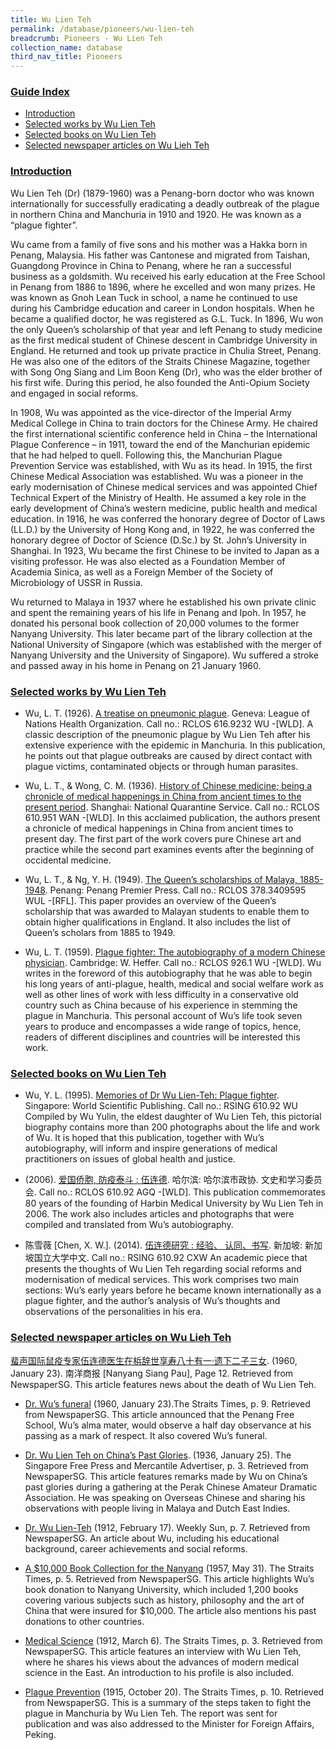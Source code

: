 ```yaml
---
title: Wu Lien Teh
permalink: /database/pioneers/wu-lien-teh
breadcrumb: Pioneers - Wu Lien Teh
collection_name: database
third_nav_title: Pioneers
---
```


### <u>Guide Index</u>

* [Introduction](#introduction)
* [Selected works by Wu Lien Teh](#selected-works-by-wu-lien-teh)
* [Selected books on Wu Lien Teh](#selected-books-on-wu-lien-teh)
* [Selected newspaper articles on Wu Lieh Teh](#selected-newspaper-articles-on-wu-lien-teh)

### <u>Introduction</u>

Wu Lien Teh (Dr) (1879-1960) was a Penang-born doctor who was known internationally for successfully eradicating a deadly outbreak of the plague in northern China and Manchuria in 1910 and 1920. He was known as a “plague fighter”.

Wu came from a family of five sons and his mother was a Hakka born in Penang, Malaysia. His father was Cantonese and migrated from Taishan, Guangdong Province in China to Penang, where he ran a successful business as a goldsmith. Wu received his early education at the Free School in Penang from 1886 to 1896, where he excelled and won many prizes.  He was known as Gnoh Lean Tuck in school, a name he continued to use during his Cambridge education and career in London hospitals. When he became a qualified doctor, he was registered as G.L. Tuck. In 1896, Wu won the only Queen’s scholarship of that year and left Penang to study medicine as the first medical student of Chinese descent in Cambridge University in England. He returned and took up private practice in Chulia Street, Penang. He was also one of the editors of the Straits Chinese Magazine, together with Song Ong Siang and Lim Boon Keng (Dr), who was the elder brother of his first wife. During this period, he also founded the Anti-Opium Society and engaged in social reforms.

In 1908, Wu was appointed as the vice-director of the Imperial Army Medical College in China to train doctors for the Chinese Army. He chaired the first international scientific conference held in China – the International Plague Conference – in 1911, toward the end of the Manchurian epidemic that he had helped to quell. Following this, the Manchurian Plague Prevention Service was established, with Wu as its head. In 1915, the first Chinese Medical Association was established. Wu was a pioneer in the early modernisation of Chinese medical services and was appointed Chief Technical Expert of the Ministry of Health. He assumed a key role in the early development of China’s western medicine, public health and medical education. In 1916, he was conferred the honorary degree of Doctor of Laws (LL.D.) by the University of Hong Kong and, in 1922, he was conferred the honorary degree of Doctor of Science (D.Sc.) by St. John’s University in Shanghai. In 1923, Wu became the first Chinese to be invited to Japan as a visiting professor. He was also elected as a Foundation Member of Academia Sinica, as well as a Foreign Member of the Society of Microbiology of USSR in Russia.

Wu returned to Malaya in 1937 where he established his own private clinic and spent the remaining years of his life in Penang and Ipoh. In 1957, he donated his personal book collection of 20,000 volumes to the former Nanyang University. This later became part of the library collection at the National University of Singapore (which was established with the merger of Nanyang University and the University of Singapore). Wu suffered a stroke and passed away in his home in Penang on 21 January 1960.


### <u>Selected works by Wu Lien Teh</u>

* Wu, L. T. (1926). [A treatise on pneumonic plague](http://eservice.nlb.gov.sg/item_holding_s.aspx?bid=13769079). Geneva: League of Nations Health Organization.
Call no.: RCLOS 616.9232 WU -\[WLD\].
A classic description of the pneumonic plague by Wu Lien Teh after his extensive experience with the epidemic in Manchuria. In this publication, he points out that plague outbreaks are caused by direct contact with plague victims, contaminated objects or through human parasites.
 

* Wu, L. T., & Wong, C. M. (1936). [History of Chinese medicine; being a chronicle of medical happenings in China from ancient times to the present period](http://eservice.nlb.gov.sg/item_holding_s.aspx?bid=3420968). Shanghai: National Quarantine Service.
Call no.: RCLOS 610.951 WAN -\[WLD\].
In this acclaimed publication, the authors present a chronicle of medical happenings in China from ancient times to present day. The first part of the work covers pure Chinese art and practice while the second part examines events after the beginning of occidental medicine.
 

* Wu, L. T., & Ng, Y. H. (1949). [The Queen’s scholarships of Malaya, 1885-1948](http://eservice.nlb.gov.sg/item_holding_s.aspx?bid=5016975). Penang: Penang Premier Press.
Call no.: RCLOS 378.3409595 WUL -\[RFL\].
This paper provides an overview of the Queen’s scholarship that was awarded to Malayan students to enable them to obtain higher qualifications in England. It also includes the list of Queen’s scholars from 1885 to 1949.
 

* Wu, L. T. (1959). [Plague fighter: The autobiography of a modern Chinese physician](http://eservice.nlb.gov.sg/item_holding_s.aspx?bid=3403761). Cambridge: W. Heffer.
Call no.: RCLOS 926.1 WU -\[WLD\].
Wu writes in the foreword of this autobiography that he was able to begin his long years of anti-plague, health, medical and social welfare work as well as other lines of work with less difficulty in a conservative old country such as China because of his experience in stemming the plague in Manchuria.  This personal account of Wu’s life took seven years to produce and encompasses a wide range of topics, hence, readers of different disciplines and countries will be interested this work.
 

### <u>Selected books on Wu Lien Teh</u>

* Wu, Y. L. (1995). [Memories of Dr Wu Lien-Teh: Plague fighter](http://eservice.nlb.gov.sg/item_holding_s.aspx?bid=7496908). Singapore: World Scientific Publishing.
Call no.: RSING 610.92 WU
Compiled by Wu Yulin, the eldest daughter of Wu Lien Teh, this pictorial biography contains more than 200 photographs about the life and work of Wu. It is hoped that this publication, together with Wu’s autobiography, will inform and inspire generations of medical practitioners on issues of global health and justice.
 

* (2006). [爱国侨胞, 防疫泰斗 : 伍连德](http://eservice.nlb.gov.sg/item_holding_s.aspx?bid=13849994).  哈尔滨: 哈尔滨市政协. 文史和学习委员会.
Call no.: RCLOS 610.92 AGQ -\[WLD\].
This publication commemorates 80 years of the founding of Harbin Medical University by Wu Lien Teh in 2006. The work also includes articles and photographs that were compiled and translated from Wu’s autobiography.
 

* 陈雪薇 [Chen, X. W.]. (2014). [伍连德研究 : 经验、 认同、书写](http://eservice.nlb.gov.sg/item_holding_s.aspx?bid=201104442). 新加坡: 新加坡国立大学中文.
Call no.: RSING 610.92 CXW
An academic piece that presents the thoughts of Wu Lien Teh regarding social reforms and modernisation of medical services. This work comprises two main sections: Wu’s early years before he became known internationally as a plague fighter, and the author’s analysis of Wu’s thoughts and observations of the personalities in his era.
 

### <u>Selected newspaper articles on Wu Lieh Teh</u>

[蜚声国际鼠疫专家伍连德医生在梹辞世享寿八十有一·遗下二子三女](http://eresources.nlb.gov.sg/newspapers/Digitised/Article/nysp19600123-1.2.28.6). (1960, January 23).
南洋商报 [Nanyang Siang Pau], Page 12. Retrieved from NewspaperSG.
This article features news about the death of Wu Lien Teh.
 

* [Dr. Wu’s funeral](http://eresources.nlb.gov.sg/newspapers/Digitised/Article/straitstimes19600123-1.2.82) (1960, January 23).The Straits Times, p. 9. Retrieved from NewspaperSG.
This article announced that the Penang Free School, Wu’s alma mater, would observe a half day observance at his passing as a mark of respect. It also covered Wu’s funeral.
 

* [Dr. Wu Lien Teh on China’s Past Glories](http://eresources.nlb.gov.sg/newspapers/Digitised/Article/singfreepressb19360125-1.2.26). (1936, January 25). The Singapore Free Press and Mercantile Advertiser, p. 3. Retrieved from NewspaperSG.
This article features remarks made by Wu on China’s past glories during a gathering at the Perak Chinese Amateur Dramatic Association. He was speaking on Overseas Chinese and sharing his observations with people living in Malaya and Dutch East Indies.
 

* [Dr. Wu Lien-Teh](http://eresources.nlb.gov.sg/newspapers/Digitised/Article/weeklysun19120217-1.2.17) (1912, February 17). Weekly Sun, p. 7. Retrieved from NewspaperSG.
An article about Wu, including his educational background, career achievements and social reforms.
 

* [A $10,000 Book Collection for the Nanyang](http://eresources.nlb.gov.sg/newspapers/Digitised/Article/straitstimes19570531-1.2.68) (1957, May 31). The Straits Times, p. 5. Retrieved from NewspaperSG.
This article highlights Wu’s book donation to Nanyang University, which included 1,200 books covering various subjects such as history, philosophy and the art of China that were insured for $10,000. The article also mentions his past donations to other countries.
 

* [Medical Science](http://eresources.nlb.gov.sg/newspapers/Digitised/Article/straitstimes19120306-1.2.5) (1912, March 6). The Straits Times, p. 3. Retrieved from NewspaperSG.
This article features an interview with Wu Lien Teh, where he shares his views about the advances of modern medical science in the East.  An introduction to his profile is also included.
 

* [Plague Prevention](http://eresources.nlb.gov.sg/newspapers/Digitised/Article/straitstimes19151020-1.2.71) (1915, October 20). The Straits Times, p. 10. Retrieved from NewspaperSG.
This is a summary of the steps taken to fight the plague in Manchuria by Wu Lien Teh. The report was sent for publication and was also addressed to the Minister for Foreign Affairs, Peking.
